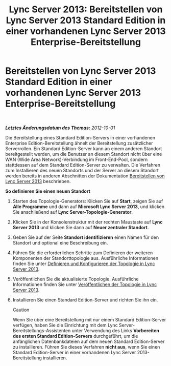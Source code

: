 ﻿---
title: 'Lync Server 2013: Bereitstellen von Lync Server 2013 Standard Edition in einer vorhandenen Lync Server 2013 Enterprise-Bereitstellung'
TOCTitle: Bereitstellen von Lync Server 2013 Standard Edition in einer vorhandenen Lync Server 2013 Enterprise-Bereitstellung
ms:assetid: 05ea128d-6c94-49b3-b28b-477367196425
ms:mtpsurl: https://technet.microsoft.com/de-de/library/Gg398112(v=OCS.15)
ms:contentKeyID: 49293055
ms.date: 05/19/2016
mtps_version: v=OCS.15
ms.translationtype: HT
---

# Bereitstellen von Lync Server 2013 Standard Edition in einer vorhandenen Lync Server 2013 Enterprise-Bereitstellung

 

_**Letztes Änderungsdatum des Themas:** 2012-10-01_

Die Bereitstellung eines Standard Edition-Servers in einer vorhandenen Enterprise Edition-Bereitstellung ähnelt der Bereitstellung zusätzlicher Serverrollen. Ein Standard Edition-Server kann an einem anderen Standort bereitgestellt werden, um die Benutzer an diesem Standort nicht über eine WAN (Wide Area Network)-Verbindung im Front-End-Pool, sondern stattdessen auf dem Standard Edition-Server zu verwalten. Die Verfahren zum Installieren des neuen Standorts und der Server an diesem Standort werden bereits in anderen Abschnitten der Dokumentation [Bereitstellen von Lync Server 2013](lync-server-2013-deploying-lync-server.md) beschrieben.

**So definieren Sie einen neuen Standort**

1.  Starten des Topologie-Generators: Klicken Sie auf **Start**, zeigen Sie auf **Alle Programme** und dann auf **Microsoft Lync Server 2013**, und klicken Sie anschließend auf **Lync Server-Topologie-Generator**.

2.  Klicken Sie in der Konsolenstruktur mit der rechten Maustaste auf **Lync Server 2013** und klicken Sie dann auf **Neuer zentraler Standort**.

3.  Geben Sie auf der Seite **Standort identifizieren** einen Namen für den Standort und optional eine Beschreibung ein.

4.  Führen Sie die erforderlichen Schritte zum Definieren der weiteren Komponenten der Standorttopologie aus. Ausführliche Informationen finden Sie unter [Definieren und Konfigurieren der Topologie in Lync Server 2013](lync-server-2013-defining-and-configuring-the-topology.md).

5.  Veröffentlichen Sie die aktualisierte Topologie. Ausführliche Informationen finden Sie unter [Veröffentlichen der Topologie in Lync Server 2013](lync-server-2013-publish-the-topology.md).

6.  Installieren Sie einen Standard Edition-Server und richten Sie ihn ein.
    
    > [!CAUTION]  
	> Wenn Sie über eine Bereitstellung mit nur einem Standard Edition-Server verfügen, haben Sie die Einrichtung mit dem Lync Server-Bereitstellungs-Assistenten unter Verwendung des Links <strong>Vorbereiten des ersten Standard Edition-Servers</strong> durchgeführt, um die anfänglichen Datenbankdateien auf dem neuen Standard Edition-Server zu installieren. Führen Sie dieses Verfahren <strong>nicht aus</strong>, wenn Sie einen Standard Edition-Server in einer vorhandenen Lync Server 2013-Bereitstellung installieren.

